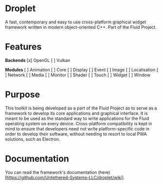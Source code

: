 # Droplet

A fast, contemporary and easy to use cross-platform graphical widget framework written in modern object-oriented C++. Part of the Fluid Project.

# Features

**Backends**
[x] OpenGL
[ ] Vulkan

**Modules**
[ ] Animation
[ ] Core
[ ] Display
[ ] Event
[ ] Image
[ ] Localisation
[ ] Network
[ ] Media
[ ] Monitor
[ ] Shader
[ ] Touch
[ ] Widget
[ ] Window

# Purpose

This toolkit is being developed as a part of the Fluid Project as to serve as a framework to develop its core applications and graphical interface. It is meant to be used as the standard way to write applications for the Fluid operating system on every device. Cross-platform compatibility is kept in mind to ensure that developers need not write platform-specific code in order to develop their software, without needing to resort to local PWA solutions, such as Electron.

#  Documentation

You can read the framework's documentation (here)[https://github.com/Untethered-Systems-LLC/droplet/wiki].